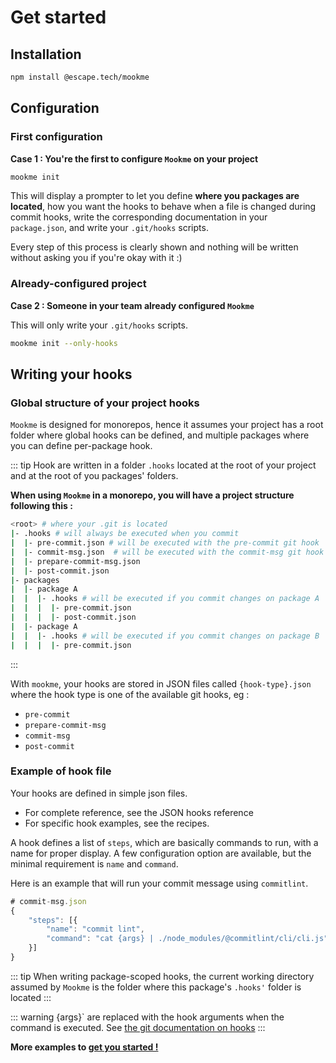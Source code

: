 # Get started

## Installation

```bash
npm install @escape.tech/mookme
```

## Configuration

### First configuration

**Case 1 : You're the first to configure `Mookme` on your project**

```bash
mookme init
```

This will display a prompter to let you define **where you packages are located**, how you want the hooks to behave when a file is changed during commit hooks, write the corresponding documentation in your `package.json`, and write your `.git/hooks` scripts.

Every step of this process is clearly shown and nothing will be written without asking you if you're okay with it :)

### Already-configured project

**Case 2 : Someone in your team already configured `Mookme`**

This will only write your `.git/hooks` scripts.

```bash
mookme init --only-hooks
```

## Writing your hooks

### Global structure of your project hooks

`Mookme` is designed for monorepos, hence it assumes your project has a root folder where global hooks can be defined, and multiple packages where you can define per-package hook.

::: tip
Hook are written in a folder `.hooks` located at the root of your project and at the root of you packages' folders.

**When using `Mookme` in a monorepo, you will have a project structure following this :**

```bash
<root> # where your .git is located
|- .hooks # will always be executed when you commit
|  |- pre-commit.json # will be executed with the pre-commit git hook
|  |- commit-msg.json  # will be executed with the commit-msg git hook
|  |- prepare-commit-msg.json
|  |- post-commit.json
|- packages
|  |- package A
|  |  |- .hooks # will be executed if you commit changes on package A
|  |  |  |- pre-commit.json 
|  |  |  |- post-commit.json
|  |- package A
|  |  |- .hooks # will be executed if you commit changes on package B
|  |  |  |- pre-commit.json
```

:::

With `mookme`, your hooks are stored in JSON files called `{hook-type}.json` where the hook type is one of the available git hooks, eg :

- `pre-commit`
- `prepare-commit-msg`
- `commit-msg`
- `post-commit`

### Example of hook file

Your hooks are defined in simple json files.

- For complete reference, see the JSON hooks reference
- For specific hook examples, see the recipes.

A hook defines a list of `steps`, which are basically commands to run, with a name for proper display. A few configuration option are available, but the minimal requirement is `name` and `command`.

Here is an example that will run your commit message using `commitlint`.

```js
# commit-msg.json
{
    "steps": [{
        "name": "commit lint",
        "command": "cat {args} | ./node_modules/@commitlint/cli/cli.js"
    }]
}
```

::: tip
When writing package-scoped hooks, the current working directory assumed by `Mookme` is the folder where this package's `.hooks'` folder is located
:::

::: warning
{args}` are replaced with the hook arguments when the command is executed. See [the  git documentation on hooks](https://git-scm.com/book/en/v2/Customizing-Git-Git-Hooks)
:::

**More examples to [get you started !](./docs/hooks-examples/index.md)**
